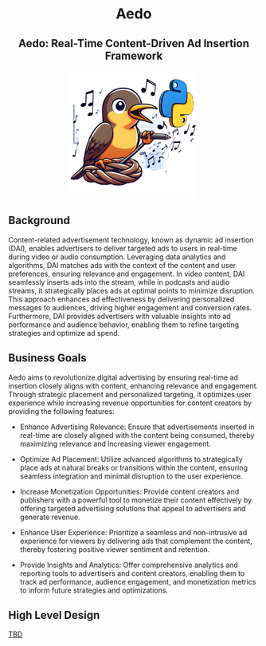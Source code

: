 <div align="center">
  <h1 align="center">Aedo</h1> 
  <h2 align="center">Aedo: Real-Time Content-Driven Ad Insertion Framework</h2> 
  <kbd>
  <img src="/posts/aedo/images/aedo.png" width="256px"> 
  </br>
  </kbd>
</div>


## Background
Content-related advertisement technology, known as dynamic ad insertion (DAI), enables advertisers to deliver targeted ads to users in real-time during video or audio consumption. Leveraging data analytics and algorithms, DAI matches ads with the context of the content and user preferences, ensuring relevance and engagement. In video content, DAI seamlessly inserts ads into the stream, while in podcasts and audio streams, it strategically places ads at optimal points to minimize disruption. This approach enhances ad effectiveness by delivering personalized messages to audiences, driving higher engagement and conversion rates. Furthermore, DAI provides advertisers with valuable insights into ad performance and audience behavior, enabling them to refine targeting strategies and optimize ad spend.

## Business Goals 
Aedo aims to revolutionize digital advertising by ensuring real-time ad insertion closely aligns with content, enhancing relevance and engagement. Through strategic placement and personalized targeting, it optimizes user experience while increasing revenue opportunities for content creators by providing the following features:

- Enhance Advertising Relevance: Ensure that advertisements inserted in real-time are closely aligned with the content being consumed, thereby maximizing relevance and increasing viewer engagement.

- Optimize Ad Placement: Utilize advanced algorithms to strategically place ads at natural breaks or transitions within the content, ensuring seamless integration and minimal disruption to the user experience.

- Increase Monetization Opportunities: Provide content creators and publishers with a powerful tool to monetize their content effectively by offering targeted advertising solutions that appeal to advertisers and generate revenue.

- Enhance User Experience: Prioritize a seamless and non-intrusive ad experience for viewers by delivering ads that complement the content, thereby fostering positive viewer sentiment and retention.

- Provide Insights and Analytics: Offer comprehensive analytics and reporting tools to advertisers and content creators, enabling them to track ad performance, audience engagement, and monetization metrics to inform future strategies and optimizations.

## High Level Design
[TBD]()